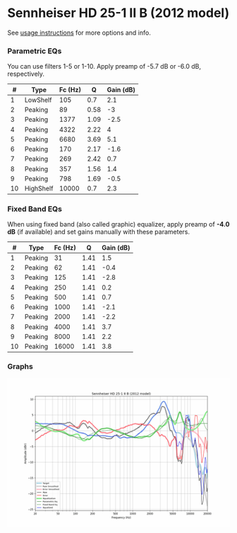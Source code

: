 # Sennheiser HD 25-1 II B (2012 model)
See [usage instructions](https://github.com/jaakkopasanen/AutoEq#usage) for more options and info.

### Parametric EQs
You can use filters 1-5 or 1-10. Apply preamp of -5.7 dB or -6.0 dB, respectively.

|   # | Type      |   Fc (Hz) |    Q |   Gain (dB) |
|-----|-----------|-----------|------|-------------|
|   1 | LowShelf  |       105 | 0.7  |         2.1 |
|   2 | Peaking   |        89 | 0.58 |        -3   |
|   3 | Peaking   |      1377 | 1.09 |        -2.5 |
|   4 | Peaking   |      4322 | 2.22 |         4   |
|   5 | Peaking   |      6680 | 3.69 |         5.1 |
|   6 | Peaking   |       170 | 2.17 |        -1.6 |
|   7 | Peaking   |       269 | 2.42 |         0.7 |
|   8 | Peaking   |       357 | 1.56 |         1.4 |
|   9 | Peaking   |       798 | 1.69 |        -0.5 |
|  10 | HighShelf |     10000 | 0.7  |         2.3 |

### Fixed Band EQs
When using fixed band (also called graphic) equalizer, apply preamp of **-4.0 dB** (if available) and set gains manually with these parameters.

|   # | Type    |   Fc (Hz) |    Q |   Gain (dB) |
|-----|---------|-----------|------|-------------|
|   1 | Peaking |        31 | 1.41 |         1.5 |
|   2 | Peaking |        62 | 1.41 |        -0.4 |
|   3 | Peaking |       125 | 1.41 |        -2.8 |
|   4 | Peaking |       250 | 1.41 |         0.2 |
|   5 | Peaking |       500 | 1.41 |         0.7 |
|   6 | Peaking |      1000 | 1.41 |        -2.1 |
|   7 | Peaking |      2000 | 1.41 |        -2.2 |
|   8 | Peaking |      4000 | 1.41 |         3.7 |
|   9 | Peaking |      8000 | 1.41 |         2.2 |
|  10 | Peaking |     16000 | 1.41 |         3.8 |

### Graphs
![](./Sennheiser%20HD%2025-1%20II%20B%20(2012%20model).png)
